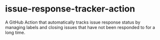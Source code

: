 # issue-response-tracker-action
A GitHub Action that automatically tracks issue response status by managing labels and closing issues that have not been responded to for a long time.
